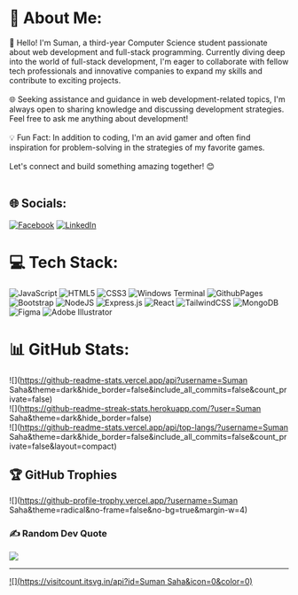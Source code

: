 # 💫 About Me:
👋 Hello! I'm Suman, a third-year Computer Science student passionate about web development and full-stack programming. Currently diving deep into the world of full-stack development, I'm eager to collaborate with fellow tech professionals and innovative companies to expand my skills and contribute to exciting projects.<br><br>🌐 Seeking assistance and guidance in web development-related topics, I'm always open to sharing knowledge and discussing development strategies. Feel free to ask me anything about development!<br><br>💡 Fun Fact:  In addition to coding, I'm an avid gamer and often find inspiration for problem-solving in the strategies of my favorite games.<br><br>Let's connect and build something amazing together! 😊<br><br>


## 🌐 Socials:
[![Facebook](https://img.shields.io/badge/Facebook-%231877F2.svg?logo=Facebook&logoColor=white)](https://facebook.com/id=100015689491741) [![LinkedIn](https://img.shields.io/badge/LinkedIn-%230077B5.svg?logo=linkedin&logoColor=white)](https://linkedin.com/in/suman-saha-225958291) 

# 💻 Tech Stack:
![JavaScript](https://img.shields.io/badge/javascript-%23323330.svg?style=for-the-badge&logo=javascript&logoColor=%23F7DF1E) ![HTML5](https://img.shields.io/badge/html5-%23E34F26.svg?style=for-the-badge&logo=html5&logoColor=white) ![CSS3](https://img.shields.io/badge/css3-%231572B6.svg?style=for-the-badge&logo=css3&logoColor=white) ![Windows Terminal](https://img.shields.io/badge/Windows%20Terminal-%234D4D4D.svg?style=for-the-badge&logo=windows-terminal&logoColor=white) ![GithubPages](https://img.shields.io/badge/github%20pages-121013?style=for-the-badge&logo=github&logoColor=white) ![Bootstrap](https://img.shields.io/badge/bootstrap-%238511FA.svg?style=for-the-badge&logo=bootstrap&logoColor=white) ![NodeJS](https://img.shields.io/badge/node.js-6DA55F?style=for-the-badge&logo=node.js&logoColor=white) ![Express.js](https://img.shields.io/badge/express.js-%23404d59.svg?style=for-the-badge&logo=express&logoColor=%2361DAFB) ![React](https://img.shields.io/badge/react-%2320232a.svg?style=for-the-badge&logo=react&logoColor=%2361DAFB) ![TailwindCSS](https://img.shields.io/badge/tailwindcss-%2338B2AC.svg?style=for-the-badge&logo=tailwind-css&logoColor=white) ![MongoDB](https://img.shields.io/badge/MongoDB-%234ea94b.svg?style=for-the-badge&logo=mongodb&logoColor=white) ![Figma](https://img.shields.io/badge/figma-%23F24E1E.svg?style=for-the-badge&logo=figma&logoColor=white) ![Adobe Illustrator](https://img.shields.io/badge/adobe%20illustrator-%23FF9A00.svg?style=for-the-badge&logo=adobe%20illustrator&logoColor=white)
# 📊 GitHub Stats:
![](https://github-readme-stats.vercel.app/api?username=Suman Saha&theme=dark&hide_border=false&include_all_commits=false&count_private=false)<br/>
![](https://github-readme-streak-stats.herokuapp.com/?user=Suman Saha&theme=dark&hide_border=false)<br/>
![](https://github-readme-stats.vercel.app/api/top-langs/?username=Suman Saha&theme=dark&hide_border=false&include_all_commits=false&count_private=false&layout=compact)

## 🏆 GitHub Trophies
![](https://github-profile-trophy.vercel.app/?username=Suman Saha&theme=radical&no-frame=false&no-bg=true&margin-w=4)

### ✍️ Random Dev Quote
![](https://quotes-github-readme.vercel.app/api?type=horizontal&theme=radical)

---
[![](https://visitcount.itsvg.in/api?id=Suman Saha&icon=0&color=0)](https://visitcount.itsvg.in)

<!-- Proudly created with GPRM ( https://gprm.itsvg.in ) -->
